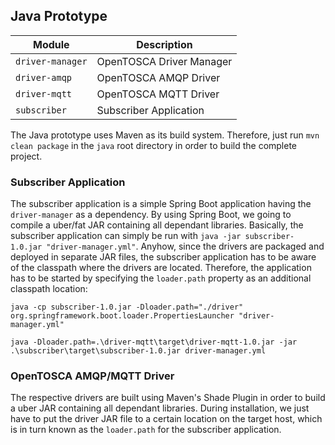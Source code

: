 
## Java Prototype

| Module           | Description |
| ---------------- | ----------- |
| `driver-manager` | OpenTOSCA Driver Manager |
| `driver-amqp`    | OpenTOSCA AMQP Driver |
| `driver-mqtt`    | OpenTOSCA MQTT Driver |
| `subscriber`     | Subscriber Application |

The Java prototype uses Maven as its build system.
Therefore, just run `mvn clean package` in the `java` root directory in order to build the complete project.

### Subscriber Application

The subscriber application is a simple Spring Boot application having the `driver-manager` as a dependency.
By using Spring Boot, we going to compile a uber/fat JAR containing all dependant libraries.
Basically, the subscriber application can simply be run with `java -jar subscriber-1.0.jar "driver-manager.yml"`.
Anyhow, since the drivers are packaged and deployed in separate JAR files, the subscriber application has to be aware of the classpath where the drivers are located.
Therefore, the application has to be started by specifying the `loader.path` property as an additional classpath location:
```
java -cp subscriber-1.0.jar -Dloader.path="./driver" org.springframework.boot.loader.PropertiesLauncher "driver-manager.yml"

java -Dloader.path=.\driver-mqtt\target\driver-mqtt-1.0.jar -jar .\subscriber\target\subscriber-1.0.jar driver-manager.yml
```

### OpenTOSCA AMQP/MQTT Driver

The respective drivers are built using Maven's Shade Plugin in order to build a uber JAR containing all dependant libraries.
During installation, we just have to put the driver JAR file to a certain location on the target host, which is in turn known as the `loader.path` for the subscriber application.
